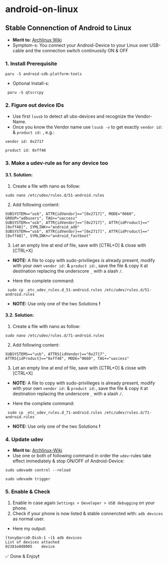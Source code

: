 # android-on-linux
## Stable Connenction of Android to Linux
* **Merit to:** [Archlinux Wiki](https://wiki.archlinux.org/title/Android_Debug_Bridge) 
* Symptom-s: You connect your Android-Device to your Linux over USB-cable and the connection switch continuosily ON & OFF

### 1. Install Prerequisite 

`paru -S android-sdk-platform-tools`

* Optional Install-s:

` paru -S qtscrcpy`

### 2. Figure out device IDs
* Use first `lsusb` to detect all ubs-devices and recognize the Vendor-Name.
* Once you know the Vendor name use `lsusb -v` to get exactly `vendor id:` & `product id:` , e.g.:

```
vendor id: 0x2717

product id: 0xff48
```

### 3. Make a udev-rule as for any device too
#### 3.1. Solution:
1. Create a file with nano as follow:

`sudo nano /etc/udev/rules.d/51-android.rules` 

2. Add following content: 

```
SUBSYSTEM=="usb", ATTR{idVendor}=="[0x2717]", MODE="0660", GROUP="adbusers", TAG+="uaccess"
SUBSYSTEM=="usb", ATTR{idVendor}=="[0x2717]", ATTR{idProduct}=="[0xff48]", SYMLINK+="android_adb"
SUBSYSTEM=="usb", ATTR{idVendor}=="[0x2717]", ATTR{idProduct}=="[0xff48]", SYMLINK+="android_fastboot"

```

3. Let an empty line at end of file, save with [CTRL+O] & close with [CTRL+X]

* **NOTE:** A file to copy with sudo-privilieges is already present, modify with your own `vendor id:` & `product id:`, save the file & copy it at destination replacing the underscore `_` with a slash `/`.

* Here the complete command:

` sudo cp _etc_udev_rules.d_51-android.rules /etc/udev/rules.d/51-android.rules`

* **NOTE:** Use only one of the two Solutions **!**

#### 3.2. Solution:
1. Create a file with nano as follow:

`sudo nano /etc/udev/rules.d/71-android.rules` 

2. Add following content: 

```
SUBSYSTEMS=="usb", ATTRS{idVendor}=="0x2717", ATTRS{idProduct}=="0xff48", MODE="0660", TAG+="uaccess"

```

3. Let an empty line at end of file, save with [CTRL+O] & close with [CTRL+X]

* **NOTE:** A file to copy with sudo-privilieges is already present, modify with your own `vendor id:` & `product id:`, save the file & copy it at destination replacing the underscore `_` with a slash `/`.

* Here the complete command:

` sudo cp _etc_udev_rules.d_71-android.rules /etc/udev/rules.d/71-android.rules`

* **NOTE:** Use only one of the two Solutions **!**

### 4. Update udev
* **Merit to:** [Archlinux-Wiki](https://wiki.archlinux.org/title/Udev#Loading_new_rules)
* Use one or both of following command in order the `udev`-rules take effect immediately & stop ON/OFF of Android-Device:
```
sudo udevadm control --reload

sudo udevadm trigger
```

### 5. Enable & Check
1. Enable in case again `Settings > Developer > USB debugging` on your phone.
2. Check if your phone is now listed & stable connencted with: `adb devices` as normal user.
* Here my output:
```
[tony@arcoD-Disk-1 ~]$ adb devices
List of devices attached
02381e0d0005    device

```


✅ Done & Enjoy❗️







